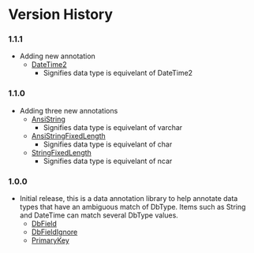 Version History
===============

### 1.1.1

* Adding new annotation
  * [DateTime2](https://github.com/rgarrison12345/ADO.Net.Client/blob/master/src/ADO.Net.Client.Annotations/DateTim2.cs)
    * Signifies data type is equivelant of DateTime2
### 1.1.0

* Adding three new annotations
  * [AnsiString](https://github.com/rgarrison12345/ADO.Net.Client/blob/master/src/ADO.Net.Client.Annotations/AnsiString.cs)
    * Signifies data type is equivelant of varchar
  * [AnsiStringFixedLength](https://github.com/rgarrison12345/ADO.Net.Client/blob/master/src/ADO.Net.Client.Annotations/ANSIStringFixedLength.cs)
    * Signifies data type is equivelant of char
  * [StringFixedLength](https://github.com/rgarrison12345/ADO.Net.Client/blob/master/src/ADO.Net.Client.Annotations/StringFixedLength.cs)
    * Signifies data type is equivelant of ncar
### 1.0.0

* Initial release, this is a data annotation library to help annotate data types that have an ambiguous match of DbType.  Items such as String and DateTime can match several DbType values.
  * [DbField](https://github.com/rgarrison12345/ADO.Net.Client/blob/master/src/ADO.Net.Client.Annotations/DbField.cs)
  * [DbFieldIgnore](https://github.com/rgarrison12345/ADO.Net.Client/blob/master/src/ADO.Net.Client.Annotations/DbFieldIgnore.cs)
  * [PrimaryKey](https://github.com/rgarrison12345/ADO.Net.Client/blob/master/src/ADO.Net.Client.Annotations/PrimaryKey.cs)